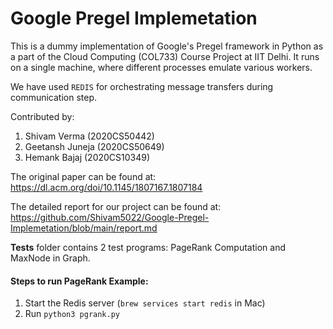 # Google Pregel Implemetation

This is a dummy implementation of Google's Pregel framework in Python as a part of the Cloud Computing (COL733) Course Project at IIT Delhi. It runs on a single machine, where different processes emulate various workers.

We have used `REDIS` for orchestrating message transfers during communication step.

Contributed by:

1. Shivam Verma (2020CS50442)
2. Geetansh Juneja (2020CS50649)
3. Hemank Bajaj (2020CS10349)

The original paper can be found at: https://dl.acm.org/doi/10.1145/1807167.1807184

The detailed report for our project can be found at: https://github.com/Shivam5022/Google-Pregel-Implemetation/blob/main/report.md

**Tests** folder contains 2 test programs: PageRank Computation and MaxNode in Graph.

#### Steps to run PageRank Example:

1. Start the Redis server (`brew services start redis` in Mac)
2. Run `python3 pgrank.py` 
